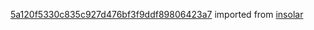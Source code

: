 [5a120f5330c835c927d476bf3f9ddf89806423a7](https://github.com/insolar/insolar/commit/5a120f5330c835c927d476bf3f9ddf89806423a7) imported from [insolar](https://github.com/insolar/insolar)
